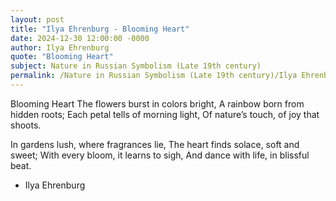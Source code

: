 ```yaml
---
layout: post
title: "Ilya Ehrenburg - Blooming Heart"
date: 2024-12-30 12:00:00 -0000
author: Ilya Ehrenburg
quote: "Blooming Heart"
subject: Nature in Russian Symbolism (Late 19th century)
permalink: /Nature in Russian Symbolism (Late 19th century)/Ilya Ehrenburg/Ilya Ehrenburg - Blooming Heart
---
```


Blooming Heart
The flowers burst in colors bright,
A rainbow born from hidden roots;
Each petal tells of morning light,
Of nature’s touch, of joy that shoots.

In gardens lush, where fragrances lie,
The heart finds solace, soft and sweet;
With every bloom, it learns to sigh,
And dance with life, in blissful beat.

- Ilya Ehrenburg

